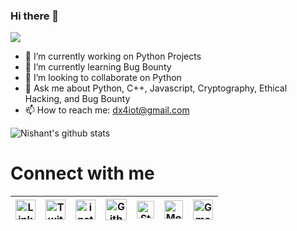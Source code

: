 ### Hi there 👋
<img src="https://github.com/dx4iot/dx4iot/blob/master/top-img.png">
<!--
**dx4iot/dx4iot** is a ✨ _special_ ✨ repository because its `README.md` (this file) appears on your GitHub profile. -->

- 🔭 I’m currently working on Python Projects
- 🌱 I’m currently learning Bug Bounty
- 👯 I’m looking to collaborate on Python
- 💬 Ask me about Python, C++, Javascript, Cryptography, Ethical Hacking, and Bug Bounty
- 📫 How to reach me: dx4iot@gmail.com


![Nishant's github stats](https://github-readme-stats.vercel.app/api?username=dx4iot&show_icons=true&hide_border=true)

# Connect with me
| [<img src="https://uxwing.com/wp-content/themes/uxwing/download/10-brands-and-social-media/linkedin-square-color.svg" alt="Linkedin Logo" width="32">](https://www.linkedin.com/in/dx4iot/) | [<img src="https://cdn.svgporn.com/logos/twitter.svg" alt="Twitter Logo" width="32">](https://twitter.com/dx4iot) | [<img src="https://uxwing.com/wp-content/themes/uxwing/download/10-brands-and-social-media/instagram-square-color.svg" alt="instagram logo" width="32">](https://www.instagram.com/dx4iot/)| [<img src="https://cdn.svgporn.com/logos/github-icon.svg" alt="Github logo" width="34">](https://github.com/dx4iot) | [<img src="https://cdn.svgporn.com/logos/stackoverflow-icon.svg" alt="Stackoverflow Logo" width="28">](https://stackoverflow.com/users/13324078/dx4iot) | [<img src="https://cdn.svgporn.com/logos/medium.svg" alt="Medium Logo" width="30">](https://medium.com/@dx4iot) | [<img src="https://cdn.svgporn.com/logos/google-gmail.svg" alt="Gmail logo" height="32">](mailto:dx4iot@gmail.com)
|:---:|:---:|:---:|:---:|:---:|:---:|:---:|



